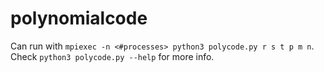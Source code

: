 # polynomialcode

Can run with ```mpiexec -n <#processes> python3 polycode.py r s t p m n```.
Check ```python3 polycode.py --help``` for more info.
